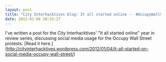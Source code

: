 ```yaml
---
layout: post
title: "City Interhacktives blog: It all started online -- #OccupyWallStreet"
date: 2012-01-04 18:33:27
---
```


I've written a post for the City Interhacktives' "It all started online" year in review series, discussing social media usage for the Occupy Wall Street protests. \[Read it here.\](http://cityinterhacktives.wordpress.com/2012/01/04/it-all-started-on-social-media-occupy-wall-street/)